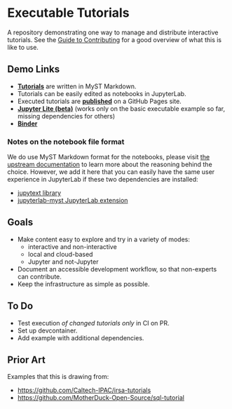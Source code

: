 # Executable Tutorials

A repository demonstrating one way to manage and distribute interactive tutorials.
See the [Guide to Contributing](https://scentific-python.org/executable-tutorials/contributing.html)
for a good overview of what this is like to use.

## Demo Links

- **[Tutorials](https://github.com/scientific-python/executable-tutorials/tree/main/tutorials)** are written in MyST Markdown.
- Tutorials can be easily edited as notebooks in JupyterLab.
- Executed tutorials are **[published](https://scientific-python.github.io/exeuctable-tutorials/)** on a GitHub Pages site.
- **[Jupyter Lite (beta)](https://scientific-python.github.io/executable-tutorials/jupyterlite/lab/index.html)** (works only on the basic executable example so far, missing dependencies for others)
- **[Binder](https://mybinder.org/v2/gh/scientific-python/executable-tutorials/notebooks)**

### Notes on the notebook file format

We do use MyST Markdown format for the notebooks, please visit [the upstream documentation](https://mystmd.org/guide/md-vs-ipynb) to learn more about the reasoning behind the choice.
However, we add it here that you can easily have the same user experience in JupyterLab if these two dependencies are installed:
 - [jupytext library](https://pypi.org/project/jupytext/)
 - [jupyterlab-myst JupyterLab extension](https://pypi.org/project/jupyterlab-myst/)


## Goals

- Make content easy to explore and try in a variety of modes:
  - interactive and non-interactive
  - local and cloud-based
  - Jupyter and not-Jupyter
- Document an accessible development workflow, so that non-experts can contribute.
- Keep the infrastructure as simple as possible.

## To Do

- Test execution _of changed tutorials only_ in CI on PR.
- Set up devcontainer.
- Add example with additional dependencies.

## Prior Art

Examples that this is drawing from:

- https://github.com/Caltech-IPAC/irsa-tutorials
- https://github.com/MotherDuck-Open-Source/sql-tutorial

